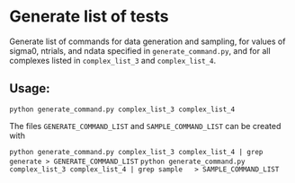 Generate list of tests
======================

Generate list of commands for data generation and sampling,
for values of sigma0, ntrials, and ndata specified in `generate_command.py`,
and for all complexes listed in `complex_list_3` and `complex_list_4`.

## Usage:

`python generate_command.py complex_list_3 complex_list_4`

The files `GENERATE_COMMAND_LIST` and `SAMPLE_COMMAND_LIST` can be created with

`python generate_command.py complex_list_3 complex_list_4 | grep generate > GENERATE_COMMAND_LIST`
`python generate_command.py complex_list_3 complex_list_4 | grep sample   > SAMPLE_COMMAND_LIST` 
